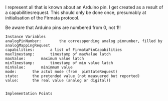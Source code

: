 I represent all that is known about an Arduino pin. I get created as a result of a capabilitiesrequest.
This should only be done once, presumably at initialisation of the Firmata protocol.

Be aware that Arduino pins are numbered from 0, not 1!!

    Instance Variables
	analogPinNumber:		the correspponding amalog pinnumber, filled by analogMappingRequest
	capabilities:		a list of FirmataPinCapabilities
	maxTimestamp:		timestamp of maxValue latch
	maxValue:		maximum value latch
	minTimestamp:		timestamp of min value latch
	minValue:		minimmum value
	mode:		the actul mode (from  pinStateRequest)
	state:		the pretended value (not measuered but reported)
	value:		the real value (analog or digital))


    Implementation Points